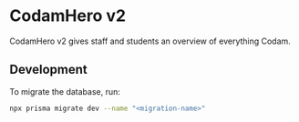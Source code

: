 # CodamHero v2
CodamHero v2 gives staff and students an overview of everything Codam.

## Development
To migrate the database, run:
```bash
npx prisma migrate dev --name "<migration-name>"
```
